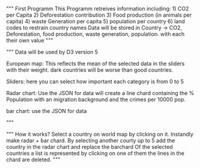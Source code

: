 """
First Programm
This Programm retreives information including:
    1) CO2 per Capita
    2) Deforestation contribution
    3) Food production (in animals per capita)
    4) waste Generation per capita
    5) population per country
    6) land codes to restrain country names
Data will be stored in
Country -> CO2, Deforestation, food production, waste generation, population.
with each their own value
"""

"""
Data will be used by D3 version 5

European map:
This reflects the mean of the selected data in the sliders with their weight.
dark countries will be worse than good countries.

Sliders:
here you can select how important each category is from 0 to 5

Radar chart:
Use the JSON for data
will create a line chard containing the % Population with an migration background and the crimes per 10000 pop.

bar chart:
use the JSON for data

"""

"""
How it works?
Select a country on world map by clicking on it.
Instandly make radar + bar chard.
By selecting another courty up to 5 add the country in the radar chart and replace the barchard
Of the selected countries a list is represented by clicking on one of them the lines in the chard are deleted.
"""
